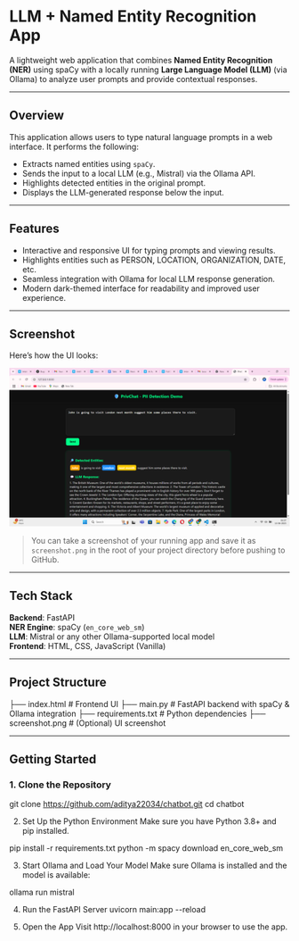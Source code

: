 # LLM + Named Entity Recognition App

A lightweight web application that combines **Named Entity Recognition (NER)** using spaCy with a locally running **Large Language Model (LLM)** (via Ollama) to analyze user prompts and provide contextual responses.

---

## Overview

This application allows users to type natural language prompts in a web interface. It performs the following:

- Extracts named entities using `spaCy`.
- Sends the input to a local LLM (e.g., Mistral) via the Ollama API.
- Highlights detected entities in the original prompt.
- Displays the LLM-generated response below the input.

---

## Features

- Interactive and responsive UI for typing prompts and viewing results.
- Highlights entities such as PERSON, LOCATION, ORGANIZATION, DATE, etc.
- Seamless integration with Ollama for local LLM response generation.
- Modern dark-themed interface for readability and improved user experience.

---

## Screenshot

Here’s how the UI looks:

![App Screenshot](screenshot.png)

> You can take a screenshot of your running app and save it as `screenshot.png` in the root of your project directory before pushing to GitHub.

---

## Tech Stack

**Backend**: FastAPI  
**NER Engine**: spaCy (`en_core_web_sm`)  
**LLM**: Mistral or any other Ollama-supported local model  
**Frontend**: HTML, CSS, JavaScript (Vanilla)

---

## Project Structure
├── index.html # Frontend UI
├── main.py # FastAPI backend with spaCy & Ollama integration
├── requirements.txt # Python dependencies
├── screenshot.png # (Optional) UI screenshot

---

## Getting Started

### 1. Clone the Repository

git clone https://github.com/aditya22034/chatbot.git
cd chatbot

2. Set Up the Python Environment
Make sure you have Python 3.8+ and pip installed.

pip install -r requirements.txt
python -m spacy download en_core_web_sm


3. Start Ollama and Load Your Model
Make sure Ollama is installed and the model is available:

ollama run mistral

4. Run the FastAPI Server
uvicorn main:app --reload

5. Open the App
Visit http://localhost:8000 in your browser to use the app.
